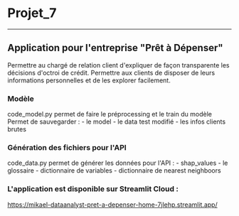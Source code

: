 # Projet_7
***
## Application pour l'entreprise "Prêt à Dépenser"
Permettre au chargé de relation client d'expliquer de façon transparente les décisions d'octroi de crédit.
Permettre aux clients de disposer de leurs informations personnelles et de les explorer facilement.

### Modèle
code_model.py permet de faire le préprocessing et le train du modèle
Permet de sauvegarder :
    - le model
    - le data test modifié
    - les infos clients brutes

### Génération des fichiers pour l'API
code_data.py permet de générer les données pour l'API :
    - shap_values
    - le glossaire
    - dictionnaire de variables
    - dictionnaire de nearest neighboors

### L'application est disponible sur Streamlit Cloud :
https://mikael-dataanalyst-pret-a-depenser-home-7jlehp.streamlit.app/